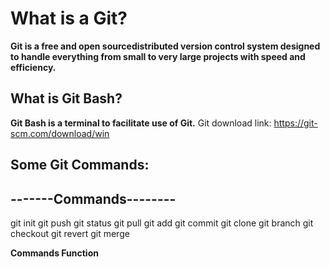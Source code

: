 # What is a Git?

**Git is a free and open sourcedistributed version control system designed to handle everything from small to very large projects with speed and efficiency.**

## What is Git Bash?

**Git Bash is a terminal to facilitate use of Git.**
Git download link: https://git-scm.com/download/win


Some Git Commands:
-----------------------
-------Commands--------
-----------------------
git init      git push
git status    git pull
git add       git commit
git clone     git branch
git checkout  git revert
git merge

**Commands Function**
